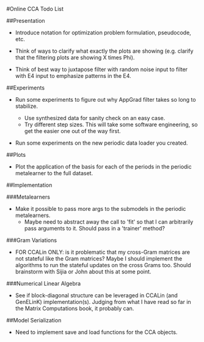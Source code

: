 #Online CCA Todo List

##Presentation
* Introduce notation for optimization problem formulation, pseudocode, etc.

* Think of ways to clarify what exactly the plots are showing (e.g. clarify that the filtering plots are showing X times Phi).

* Think of best way to juxtapose filter with random noise input to filter with E4 input to emphasize patterns in the E4.

##Experiments
* Run some experiments to figure out why AppGrad filter takes so long to stabilize.
    * Use synthesized data for sanity check on an easy case.
    * Try different step sizes. This will take some software engineering, so get the easier one out of the way first.

* Run some experiments on the new periodic data loader you created.

##Plots
* Plot the application of the basis for each of the periods in the periodic metalearner to the full dataset.

##Implementation

###Metalearners
* Make it possible to pass more args to the submodels in the periodic metalearners.
    * Maybe need to abstract away the call to 'fit' so that I can arbitrarily pass arguments to it. Should pass in a 'trainer' method?

###Gram Variations
* FOR CCALin ONLY: is it problematic that my cross-Gram matrices are not stateful like the Gram matrices? Maybe I should implement the algorithms to run the stateful updates on the cross Grams too. Should brainstorm with Sijia or John about this at some point.

###Numerical Linear Algebra
* See if block-diagonal structure can be leveraged in CCALin (and GenELinK) implementation(s). Judging from what I have read so far in the Matrix Computations book, it probably can.

##Model Serialization
* Need to implement save and load functions for the CCA objects.
